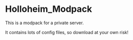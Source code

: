 # Holloheim_Modpack

This is a modpack for a private server.

It contains lots of config files, so download at your own risk!

